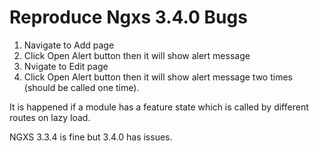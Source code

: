 # Reproduce Ngxs 3.4.0 Bugs

1. Navigate to Add page
2. Click Open Alert button then it will show alert message
3. Nvigate to Edit page
4. Click Open Alert button then it will show alert message two times (should be called one time).

It is happened if a module has a feature state which is called by different routes on lazy load.

NGXS 3.3.4 is fine but 3.4.0 has issues.
